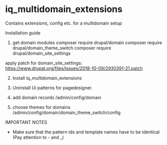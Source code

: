 # iq_multidomain_extensions

Contains extensions, config etc. for a multidomain setup

Installation guide

1. get domain modules
composer require drupal/domain
composer require drupal/domain_theme_switch
composer require drupal/domain_site_settings

apply patch for domain_site_settings:
https://www.drupal.org/files/issues/2018-10-09/2930391-21.patch


2. Install iq_multidomain_extensions

3. Uninstall Ui patterns for pagedesigner.

4. add domain records
/admin/config/domain

5. choose themes for domains
/admin/config/domain/domain_theme_switch/config

IMPORTANT NOTES
- Make sure that the pattern ids and template names have to be identical (Pay attention to - and _)
